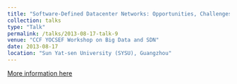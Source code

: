 ```yaml
---
title: "Software-Defined Datacenter Networks: Opportunities, Challenges and Practice"
collection: talks
type: "Talk"
permalink: /talks/2013-08-17-talk-9
venue: "CCF YOCSEF Workshop on Big Data and SDN"
date: 2013-08-17
location: "Sun Yat-sen University (SYSU), Guangzhou"
---
```


[More information here](http://www.yocsef.org.cn/sites/yocweb/guangzhou.jsp?contentId=2754751753493)
